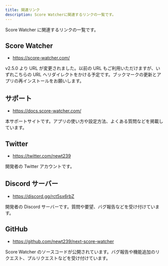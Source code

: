 ```yaml
---
title: 関連リンク
description: Score Watcherに関連するリンクの一覧です。
---
```


Score Watcher に関連するリンクの一覧です。

## Score Watcher

- https://score-watcher.com/

v2.5.0 より URL が変更されました。以前の URL もご利用いただけますが、いずれこちらの URL へリダイレクトをかける予定です。ブックマークの更新とアプリの再インストールをお願いします。

## サポート

- https://docs.score-watcher.com/

本サポートサイトです。アプリの使い方や設定方法、よくある質問などを掲載しています。

## Twitter

- https://twitter.com/newt239

開発者の Twitter アカウントです。

## Discord サーバー

- https://discord.gg/rct5sx6rbZ

開発者の Discord サーバーです。質問や要望、バグ報告などを受け付けています。

## GitHub

- https://github.com/newt239/next-score-watcher

Score Watcher のソースコードが公開されています。バグ報告や機能追加のリクエスト、プルリクエストなどを受け付けています。
